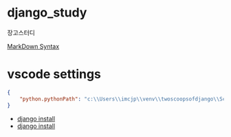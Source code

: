 # django_study
장고스터디

[MarkDown Syntax](https://simhyejin.github.io/2016/06/30/Markdown-syntax/ "MarkDown Syntax")

# vscode settings
```json
{
    "python.pythonPath": "c:\\Users\\imcjp\\venv\\twoscoopsofdjango\\Scripts\\python.exe"
}
```

* [django install](https://doorbw.tistory.com/181 "장고설치가이드")
* [django install](https://docs.djangoproject.com/ko/3.0/intro/install/ "장고설치가이드")